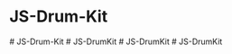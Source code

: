 ﻿# JS-Drum-Kit
#   J S - D r u m - K i t  
 #   J S - D r u m K i t  
 #   J S - D r u m K i t  
 #   J S - D r u m K i t  
 